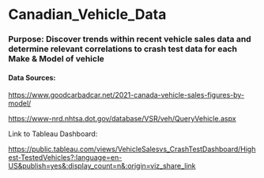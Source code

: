 # Canadian_Vehicle_Data

### Purpose: Discover trends within recent vehicle sales data and determine relevant correlations to crash test data for each Make & Model of vehicle
#### Data Sources: 

https://www.goodcarbadcar.net/2021-canada-vehicle-sales-figures-by-model/

https://www-nrd.nhtsa.dot.gov/database/VSR/veh/QueryVehicle.aspx


Link to Tableau Dashboard: 

https://public.tableau.com/views/VehicleSalesvs_CrashTestDashboard/Highest-TestedVehicles?:language=en-US&publish=yes&:display_count=n&:origin=viz_share_link
